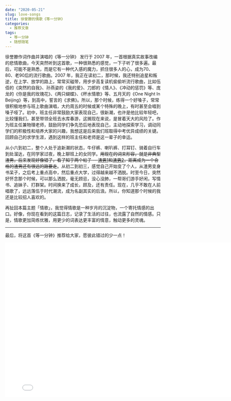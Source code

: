 ```yaml
---
date: "2020-05-21"
slug: love-songs
title: 徐誉滕的情歌《等一分钟》
categories:
  - 推荐文章
tags:
  - 等一分钟
  - 随想随笔
---
```



徐誉滕作词作曲并演唱的《等一分钟》 发行于 2007 年，一首根据真实故事改编的悲情歌曲，今天突然听到这首歌，一种很熟悉的感觉，一下子听了很多遍。最后，可能不是熟悉，而是它有一种代入感的魔力，抓住很多人的心，成为70、80、老90后的流行歌曲。2007 年，我正在读初二，那时候，我还特别追星和叛逆，在上学、放学的路上，常常买磁带，用步步高复读机偷偷听流行歌曲，比如伍佰的《突然的自我》、孙燕姿的《我的爱》、刀郎的《情人》、《冲动的惩罚》等、庞龙的《你是我的玫瑰花》、《两只蝴蝶》、《杯水情歌》等、五月天的《One Night In Beijing》等，到高中，誓言的《求佛》。所以，那个时候，练得一个好嗓子，常常很积极地参与班上歌曲演唱，大约周五的时候或某个特殊的晚上，有时甚至会唱到嗓子哑了。初中，班主任非常鼓励大家表现自己，很新潮，也许是他比较年轻吧，比较懂我们，甚至带领全班去水库春游，这搁现在来说，是冒着天大的风险了。作为班主任兼物理老师，鼓励同学们争先恐后地表现自己，主动地探索学习，调动同学们的积极性和培养大家的兴趣，我想这是后来我们班取得中考优异成绩的关键。回顾自己的求学生涯，遇到这样的班主任和老师是这一辈子的幸运。

从小六到初二，整个人处于追新潮的状态，牛仔裤、喇叭裤、打耳钉、骑着自行车到处溜达，在同学家过夜，晚上聊班上的女同学。~~用现在的词来形容，就是非典型渣男，后来发现好像错了，看了知乎两个帖子 -- [渣男1](https://www.zhihu.com/question/40262521)和[渣男2](https://www.zhihu.com/question/317114584)，距离成为一个合格的渣男还有很远的路要走~~。从初二到初三，感觉自己开始变了个人，从渣男变身书呆子，之后考上重点高中，然后重点大学，过得越来越不洒脱。时至今日，突然好怀念那个时候，可以那么洒脱，毫无顾忌，没心没肺，一帮哥们游手好闲，写情书、追妹子、打群架。时间换来了成长，顾及，还有责任。现在，几乎不敢在人前唱歌了，远远落伍于时代潮流，成为名副其实的后浪。所以，你知道那个时候的我还是比较招人喜欢的。

再扯回本篇主题「情歌」，我觉得情歌是一种岁月的沉淀物，一个寄托情感的出口。好像，你现在看到的这篇日志，记录了生活的过往，也流露了自然的情感。只是，情歌更加简练优雅，用更少的词表达更丰富的情意，触动更多的灵魂。


---

最后，将这首《等一分钟》推荐给大家，愿彼此错过的少一点！

<iframe src="//player.bilibili.com/player.html?aid=927077515&bvid=BV1LT4y1A74M&cid=232981231&page=1" width="800" height="500px" scrolling="no" border="0" frameborder="no" framespacing="0" allowfullscreen="true"> </iframe>
